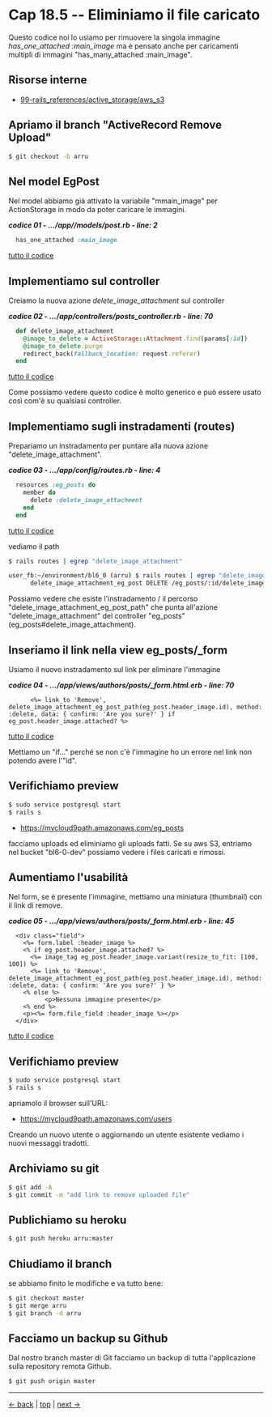 # <a name="top"></a> Cap 18.5 -- Eliminiamo il file caricato

Questo codice noi lo usiamo per rimuovere la singola immagine *has_one_attached :main_image* ma è pensato anche per caricamenti multipli di immagini "has_many_attached :main_image".



## Risorse interne

- [99-rails_references/active_storage/aws_s3]()



## Apriamo il branch "ActiveRecord Remove Upload"

```bash
$ git checkout -b arru
```



## Nel model EgPost

Nel model abbiamo già attivato la variabile "mmain_image" per ActionStorage in modo da poter caricare le immagini.

***codice 01 - .../app//models/post.rb - line: 2***

```ruby
  has_one_attached :main_image
```

[tutto il codice](#01-18-05_01all)



## Implementiamo sul controller

Creiamo la nuova azione *delete_image_attachment* sul controller

***codice 02 - .../app/controllers/posts_controller.rb - line: 70***

```ruby
  def delete_image_attachment
    @image_to_delete = ActiveStorage::Attachment.find(params[:id])
    @image_to_delete.purge
    redirect_back(fallback_location: request.referer)
  end
```

[tutto il codice](#01-18-05_02all)

Come possiamo vedere questo codice è molto generico e può essere usato così com'è su qualsiasi controller.



## Implementiamo sugli instradamenti (routes)

Prepariamo un instradamento per puntare alla nuova azione "delete_image_attachment". 

***codice 03 - .../app/config/routes.rb - line: 4***

```ruby
  resources :eg_posts do
    member do
      delete :delete_image_attachment
    end
  end
```

[tutto il codice](#01-18-05_03all)



vediamo il path

```bash
$ rails routes | egrep "delete_image_attachment"

user_fb:~/environment/bl6_0 (arru) $ rails routes | egrep "delete_image_attachment"
      delete_image_attachment_eg_post DELETE /eg_posts/:id/delete_image_attachment(.:format)                                          eg_posts#delete_image_attachment
```

Possiamo vedere che esiste l'instradamento / il percorso "delete_image_attachment_eg_post_path" che punta all'azione "delete_image_attachment" del controller "eg_posts" (eg_posts#delete_image_attachment).



## Inseriamo il link nella view eg_posts/_form

Usiamo il nuovo instradamento sul link per eliminare l'immagine

***codice 04 - .../app/views/authors/posts/_form.html.erb - line: 70***

```html+erb
      <%= link_to 'Remove', delete_image_attachment_eg_post_path(eg_post.header_image.id), method: :delete, data: { confirm: 'Are you sure?' } if eg_post.header_image.attached? %>
```

[tutto il codice](#01-18-05_04all)

Mettiamo un "if..." perché se non c'è l'immagine ho un errore nel link non potendo avere l'"id".



## Verifichiamo preview

```bash
$ sudo service postgresql start
$ rails s
```

- https://mycloud9path.amazonaws.com/eg_posts

facciamo uploads ed eliminiamo gli uploads fatti.
Se su aws S3, entriamo nel bucket "bl6-0-dev" possiamo vedere i files caricati e rimossi.



## Aumentiamo l'usabilità

Nel form, se è presente l'immagine, mettiamo una miniatura (thumbnail) con il link di remove.

***codice 05 - .../app/views/authors/posts/_form.html.erb - line: 45***

```html+erb
  <div class="field">
    <%= form.label :header_image %>
    <% if eg_post.header_image.attached? %>
      <%= image_tag eg_post.header_image.variant(resize_to_fit: [100, 100]) %>
      <%= link_to 'Remove', delete_image_attachment_eg_post_path(eg_post.header_image.id), method: :delete, data: { confirm: 'Are you sure?' } %>
    <% else %>
          <p>Nessuna immagine presente</p>
    <% end %>
    <p><%= form.file_field :header_image %></p>
  </div>
```

[tutto il codice](#01-18-05_05all)




## Verifichiamo preview

```bash
$ sudo service postgresql start
$ rails s
```

apriamolo il browser sull'URL:

* https://mycloud9path.amazonaws.com/users

Creando un nuovo utente o aggiornando un utente esistente vediamo i nuovi messaggi tradotti.



## Archiviamo su git 

```bash
$ git add -A
$ git commit -m "add link to remove uploaded file"
```



## Publichiamo su heroku

```bash
$ git push heroku arru:master
```



## Chiudiamo il branch

se abbiamo finito le modifiche e va tutto bene:

```bash
$ git checkout master
$ git merge arru
$ git branch -d arru
```



## Facciamo un backup su Github

Dal nostro branch master di Git facciamo un backup di tutta l'applicazione sulla repository remota Github.

```bash
$ git push origin master
```



---

[<- back](https://github.com/flaviobordonidev/leanpubabrandnewcms/blob/master/01-base/09-manage_users/03-browser_tab_title_users-it.md)
 | [top](#top) |
[next ->](https://github.com/flaviobordonidev/leanpubabrandnewcms/blob/master/01-base/10-users_i18n/02-users_form_i18n-it.md)
